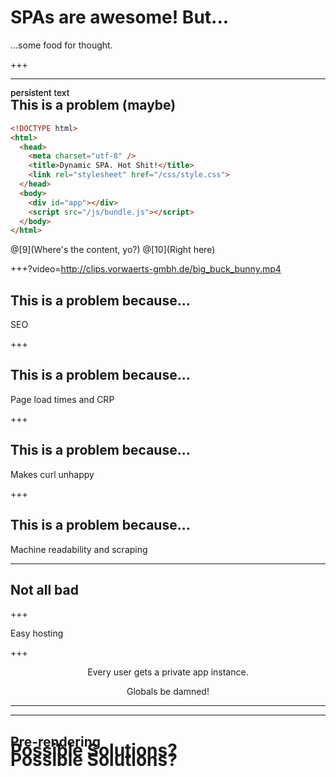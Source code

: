 # SPAs are awesome! But...

<span class="fragment">...some food for thought.</span>

+++
<div style="position: relative">
<p style="position: absolute" class="fragment current-visible">persistent text<p>
<p style="position: absolute" class="fragment current-visible minimized-header">persistent text<p>
</div>

---

## This is a problem (maybe)

```html
<!DOCTYPE html>
<html>
  <head>
    <meta charset="utf-8" />
    <title>Dynamic SPA. Hot Shit!</title>
    <link rel="stylesheet" href="/css/style.css">
  </head>
  <body>
    <div id="app"></div>
    <script src="/js/bundle.js"></script>
  </body>
</html>
```

@[9](Where's the content, yo?) 
@[10](Right here)

+++?video=http://clips.vorwaerts-gmbh.de/big_buck_bunny.mp4
<!-- .slide: id="slide2def" data-transition="concave" data-background="#A7C66B" -->

## This is a problem because...

SEO

+++

## This is a problem because...

Page load times and CRP

+++

## This is a problem because...

Makes curl unhappy

+++

## This is a problem because...

Machine readability and scraping

---

## Not all bad

+++

Easy hosting

+++


<div style="text-align: center">
<p>Every user gets a private app instance.</p>
<p>Globals be damned!</p>
</div>

---

<h1 style="position:fixed">Possible Solutions?</h1>

---

<h1 style="position:fixed">Possible Solutions?</h1>

## Pre-rendering